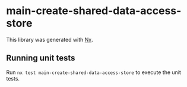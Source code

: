 # main-create-shared-data-access-store

This library was generated with [Nx](https://nx.dev).

## Running unit tests

Run `nx test main-create-shared-data-access-store` to execute the unit tests.
